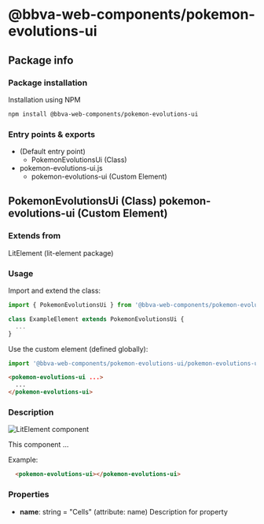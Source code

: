 # @bbva-web-components/pokemon-evolutions-ui

## Package info

### Package installation

Installation using NPM

```bash
npm install @bbva-web-components/pokemon-evolutions-ui
```

### Entry points & exports

- (Default entry point)
  - PokemonEvolutionsUi (Class)
- pokemon-evolutions-ui.js
  - pokemon-evolutions-ui (Custom Element)


## PokemonEvolutionsUi (Class) pokemon-evolutions-ui (Custom Element) 

### Extends from

LitElement (lit-element package)

### Usage

Import and extend the class:

```js
import { PokemonEvolutionsUi } from '@bbva-web-components/pokemon-evolutions-ui';

class ExampleElement extends PokemonEvolutionsUi {
  ...
}
```

Use the custom element (defined globally):

```js
import '@bbva-web-components/pokemon-evolutions-ui/pokemon-evolutions-ui.js';
```

```html
<pokemon-evolutions-ui ...>
  ...
</pokemon-evolutions-ui>
```

### Description

![LitElement component](https://img.shields.io/badge/litElement-component-blue.svg)

This component ...

Example:

```html
  <pokemon-evolutions-ui></pokemon-evolutions-ui>
```

### Properties

- **name**: string = "Cells" (attribute: name)
    Description for property
